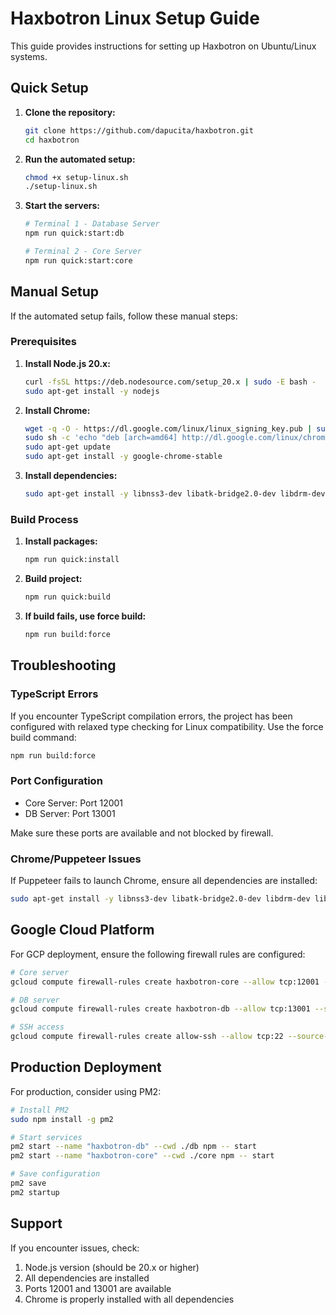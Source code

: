# Haxbotron Linux Setup Guide

This guide provides instructions for setting up Haxbotron on Ubuntu/Linux systems.

## Quick Setup

1. **Clone the repository:**
   ```bash
   git clone https://github.com/dapucita/haxbotron.git
   cd haxbotron
   ```

2. **Run the automated setup:**
   ```bash
   chmod +x setup-linux.sh
   ./setup-linux.sh
   ```

3. **Start the servers:**
   ```bash
   # Terminal 1 - Database Server
   npm run quick:start:db
   
   # Terminal 2 - Core Server
   npm run quick:start:core
   ```

## Manual Setup

If the automated setup fails, follow these manual steps:

### Prerequisites

1. **Install Node.js 20.x:**
   ```bash
   curl -fsSL https://deb.nodesource.com/setup_20.x | sudo -E bash -
   sudo apt-get install -y nodejs
   ```

2. **Install Chrome:**
   ```bash
   wget -q -O - https://dl.google.com/linux/linux_signing_key.pub | sudo apt-key add -
   sudo sh -c 'echo "deb [arch=amd64] http://dl.google.com/linux/chrome/deb/ stable main" >> /etc/apt/sources.list.d/google-chrome.list'
   sudo apt-get update
   sudo apt-get install -y google-chrome-stable
   ```

3. **Install dependencies:**
   ```bash
   sudo apt-get install -y libnss3-dev libatk-bridge2.0-dev libdrm-dev libxcomposite-dev libxdamage-dev libxrandr-dev libgbm-dev libxss-dev libasound2-dev
   ```

### Build Process

1. **Install packages:**
   ```bash
   npm run quick:install
   ```

2. **Build project:**
   ```bash
   npm run quick:build
   ```

3. **If build fails, use force build:**
   ```bash
   npm run build:force
   ```

## Troubleshooting

### TypeScript Errors
If you encounter TypeScript compilation errors, the project has been configured with relaxed type checking for Linux compatibility. Use the force build command:

```bash
npm run build:force
```

### Port Configuration
- Core Server: Port 12001
- DB Server: Port 13001

Make sure these ports are available and not blocked by firewall.

### Chrome/Puppeteer Issues
If Puppeteer fails to launch Chrome, ensure all dependencies are installed:

```bash
sudo apt-get install -y libnss3-dev libatk-bridge2.0-dev libdrm-dev libxcomposite-dev libxdamage-dev libxrandr-dev libgbm-dev libxss-dev libasound2-dev
```

## Google Cloud Platform

For GCP deployment, ensure the following firewall rules are configured:

```bash
# Core server
gcloud compute firewall-rules create haxbotron-core --allow tcp:12001 --source-ranges 0.0.0.0/0

# DB server  
gcloud compute firewall-rules create haxbotron-db --allow tcp:13001 --source-ranges 0.0.0.0/0

# SSH access
gcloud compute firewall-rules create allow-ssh --allow tcp:22 --source-ranges 0.0.0.0/0
```

## Production Deployment

For production, consider using PM2:

```bash
# Install PM2
sudo npm install -g pm2

# Start services
pm2 start --name "haxbotron-db" --cwd ./db npm -- start
pm2 start --name "haxbotron-core" --cwd ./core npm -- start

# Save configuration
pm2 save
pm2 startup
```

## Support

If you encounter issues, check:
1. Node.js version (should be 20.x or higher)
2. All dependencies are installed
3. Ports 12001 and 13001 are available
4. Chrome is properly installed with all dependencies